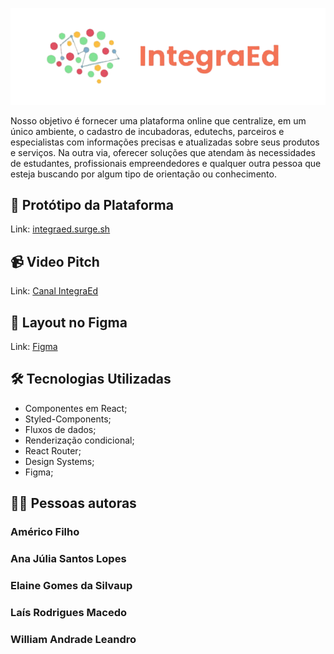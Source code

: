 ![logo-pokemon](./src/assets/logo2.png)

Nosso objetivo é fornecer uma plataforma online que centralize, em um único ambiente, o cadastro de incubadoras, edutechs, parceiros e especialistas com informações precisas e atualizadas sobre seus produtos e serviços. Na outra via, oferecer soluções que atendam às necessidades de estudantes, profissionais empreendedores e qualquer outra pessoa que esteja buscando por algum tipo de orientação ou conhecimento. 

## 🚧 Protótipo da Plataforma
Link: [integraed.surge.sh](https://integraed.surge.sh)

## 📹 Video Pitch
Link: [Canal IntegraEd](https://www.youtube.com/watch?v=QouVa8CWONA)

## 🧩 Layout no Figma
Link: [Figma](https://www.figma.com/file/E7oiT2AaKbAQnDVFWvc2SI/HackRio?node-id=0-1&t=cQGu1di1GROT4Afm-0)


## 🛠 Tecnologias Utilizadas

- Componentes em React;
- Styled-Components; 
- Fluxos de dados; 
- Renderização condicional;
- React Router;
- Design Systems;
- Figma;


## 👩‍💻 Pessoas autoras

### Américo Filho
### Ana Júlia Santos Lopes 
### Elaine Gomes da Silvaup
### Laís Rodrigues Macedo
### William Andrade Leandro
